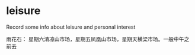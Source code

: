 # leisure
Record some info about leisure and personal interest


雨花石：
星期六清凉山市场，星期五凤凰山市场，星期天横梁市场。一般中午之前去
